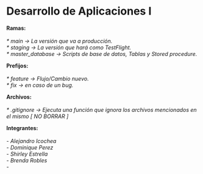 # Desarrollo de Aplicaciones I 

<b>Ramas:</b>
<br>
<br>
<i> * main -> La versión que va a producción. </i>
<br>
<i> * staging -> La versión que hará como TestFlight. </i>
<br>
<i> * master_database -> Scripts de base de datos, Tablas y Stored procedure. </i>
<br>

<b>Prefijos:</b>
<br>
<br>
<i> * feature -> Flujo/Cambio nuevo. </i> 
<br>
<i> * fix -> en caso de un bug. </i> 
<br>


<b>Archivos:</b>
<br>
<br>
<i> * .gitignore -> Ejecuta una función que ignora los archivos mencionados en el mismo [ NO BORRAR ] </i> 


<b>Integrantes:</b>
<br>
<br>
<i> - Alejandro Icochea </i>
<br>
<i> - Dominique Perez </i>
<br>
<i> - Shirley Estrella</i>
<br>
<i> - Brenda Robles </i>
<br>
<i> - </i>

